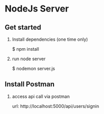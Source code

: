 # NodeJs Server

## Get started

1. Install dependencies (one time only)

   $ npm install

2. run node server

   $ nodemon server.js


## Install Postman

1. access api call via postman

    url: http://localhost:5000/api/users/signin